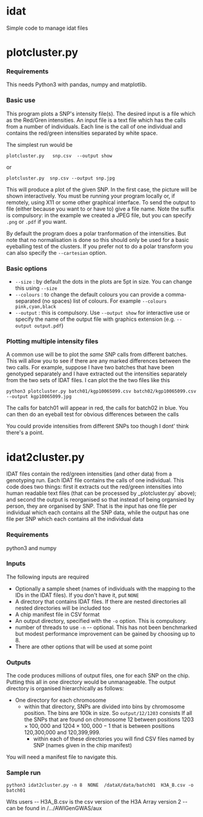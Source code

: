 # idat


Simple code to manage idat files


# plotcluster.py


### Requirements

This needs Python3 with pandas, numpy and matplotlib.

### Basic use


This program plots a SNP's intensity file(s). The desired input is  a file which as the Red/Gren intensities. An input file is a text file which has the calls from a number of individuals. Each line is the call of one individual and contains the red/green intensities separated by white space.

The simplest run would be

```plotcluster.py   snp.csv  --output show```

or

```plotcluster.py  snp.csv --output snp.jpg```

This will produce a plot of the given SNP. In the first case, the picture will be shown interactively. You must be running your program locally or, if remotely, using X11 or some other graphical interface.  To send the output to file (either because you want to or have to) give a file name. Note the suffix is compulsory: in the example we created a JPEG file, but you can specify `.png` or `.pdf` if you want.

By default the program does a polar tranformation of the intensities. But note that no normalisation is done so this should only be used for a basic eyeballing test of the clusters.  If you prefer not to do a polar transform you can also specify the `--cartesian` option.

### Basic options

* `--size` : by default the dots in the plots are 5pt in size. You can change this using `--size`
* `--colours` :  to change the default colours you can provide a comma-separated (no spaces) list of colours. For example `--colours pink,cyan,black`
* `--output` :  this is compulsory. Use `--output show` for interactive use or specify the name of the output file with graphics extension (e.g. `--output output.pdf`)


### Plotting multiple intensity files

A common use will be to plot the _same_ SNP calls from different batches. This will allow you to see if there are any marked differences between the two calls. For example, suppose I have two batches that have been genotyped separately and I have extracted out the intensities separately from the two sets of IDAT files. I can plot the the two files like this

```
python3 plotcluster.py batch01/kgp10065099.csv batch02/kgp10065099.csv --output kgp10065099.jpg
```

The calls for batch01 will appear in red, the calls for batch02 in blue. You can then do an eyeball test for obvious differences between the calls

You could provide intensities from different SNPs too though I dont' think there's a point.


# idat2cluster.py

IDAT files contain the red/green intensities (and other data) from a genotyping run. Each IDAT file contains the calls of one individual. This code does two things: first it extracts out the red/green intensities into human readable text  files (that can be processed by _plotcluster.py` above); and second the output is reorganised so that instead of being organsied by person, they are organised by SNP. That is the input has one file per individual which each contains all the SNP data, while the output has one file per SNP which each contains all the individual data

### Requirements

python3 and numpy

### Inputs

The following inputs are required
* Optionally a sample sheet (names of individuals with the mapping to the IDs in the IDAT files). If you don't have it, put `NONE`
* A  directory that contains  IDAT files. If there are nested directories all nested directories will be included too
* A chip manifest file in CSV format 
* An output directory, specified with the `-o` option. This is compulsory.
* number of threads to use `-n` -- optional. This has not been benchmarked but modest performance improvement can be gained by choosing up to 8.
* There are other options that will be used at some point


### Outputs

The code produces millions of output files, one for each SNP on the chip. Putting this all in one directory would be unmanageable. The output directory is organised hierarchically as follows:
* One directory for each chromosome
   * within that directory, SNPs are divided into bins by chromosome position. The bins are 100k in size. So `output/12/1203` consists lf all the SNPs that are found on chromosome 12 between positions $1203\times 100,000$ and $1204\times 100,000-1$ that is between positions 120,300,000 and 120,399,999.
        * within each of these directories you will find CSV files named by SNP (names given in the chip manifest)

You will need a manifest file to navigate this.

### Sample run

```
python3 idat2cluster.py -n 8  NONE  /dataX/data/batch01  H3A_B.csv -o batch01
```

Wits users -- H3A_B.csv is the csv version of the H3A Array version 2 -- can be found in /.../AWIGenGWAS/aux

